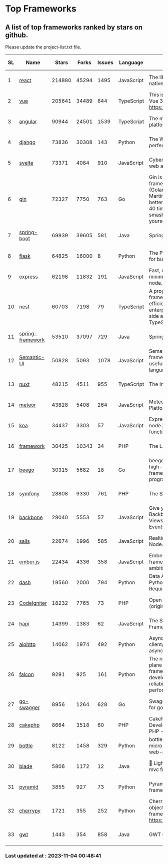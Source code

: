 # Top Frameworks
## A list of top frameworks ranked by stars on github.  
Please update the project-list.txt file.

| SL| Name  | Stars| Forks| Issues | Language | Description | Last Commit |
| --| ------| -----| ---- | ------ | -------- | ----------- | ----------- |
| 1 | [react](https://github.com/facebook/react) | 214880 | 45294 | 1495 | JavaScript | The library for web and native user interfaces. | 2023-11-02 20:13:21 |
| 2 | [vue](https://github.com/vuejs/vue) | 205641 | 34489 | 644 | TypeScript | This is the repo for Vue 2. For Vue 3, go to https://github.com/vuejs/core | 2023-10-23 07:55:40 |
| 3 | [angular](https://github.com/angular/angular) | 90944 | 24501 | 1539 | TypeScript | The modern web developer’s platform | 2023-11-04 00:37:55 |
| 4 | [django](https://github.com/django/django) | 73836 | 30308 | 143 | Python | The Web framework for perfectionists with deadlines. | 2023-11-03 15:28:04 |
| 5 | [svelte](https://github.com/sveltejs/svelte) | 73371 | 4084 | 910 | JavaScript | Cybernetically enhanced web apps | 2023-10-31 19:27:22 |
| 6 | [gin](https://github.com/gin-gonic/gin) | 72327 | 7750 | 763 | Go | Gin is a HTTP web framework written in Go (Golang). It features a Martini-like API with much better performance -- up to 40 times faster. If you need smashing performance, get yourself some Gin. | 2023-09-27 07:17:11 |
| 7 | [spring-boot](https://github.com/spring-projects/spring-boot) | 69939 | 39605 | 581 | Java | Spring Boot | 2023-11-03 11:28:38 |
| 8 | [flask](https://github.com/pallets/flask) | 64825 | 16000 | 8 | Python | The Python micro framework for building web applications. | 2023-10-28 15:42:53 |
| 9 | [express](https://github.com/expressjs/express) | 62198 | 11832 | 191 | JavaScript | Fast, unopinionated, minimalist web framework for node. | 2023-06-04 15:47:20 |
| 10 | [nest](https://github.com/nestjs/nest) | 60703 | 7198 | 79 | TypeScript | A progressive Node.js framework for building efficient, scalable, and enterprise-grade server-side applications with TypeScript/JavaScript 🚀 | 2023-11-02 10:59:45 |
| 11 | [spring-framework](https://github.com/spring-projects/spring-framework) | 53510 | 37097 | 729 | Java | Spring Framework | 2023-11-03 11:10:01 |
| 12 | [Semantic-UI](https://github.com/Semantic-Org/Semantic-UI) | 50828 | 5093 | 1078 | JavaScript | Semantic is a UI component framework based around useful principles from natural language. | 2023-01-11 17:05:32 |
| 13 | [nuxt](https://github.com/nuxt/nuxt) | 48215 | 4511 | 955 | TypeScript | The Intuitive Vue Framework. | 2023-11-03 22:35:13 |
| 14 | [meteor](https://github.com/meteor/meteor) | 43828 | 5408 | 264 | JavaScript | Meteor, the JavaScript App Platform | 2023-10-31 15:05:35 |
| 15 | [koa](https://github.com/koajs/koa) | 34437 | 3303 | 57 | JavaScript | Expressive middleware for node.js using ES2017 async functions | 2023-10-31 13:09:26 |
| 16 | [framework](https://github.com/laravel/framework) | 30425 | 10343 | 34 | PHP | The Laravel Framework. | 2023-11-03 14:23:36 |
| 17 | [beego](https://github.com/beego/beego) | 30315 | 5682 | 18 | Go | beego is an open-source, high-performance web framework for the Go programming language. | 2023-10-26 14:18:44 |
| 18 | [symfony](https://github.com/symfony/symfony) | 28808 | 9330 | 761 | PHP | The Symfony PHP framework | 2023-11-03 18:26:51 |
| 19 | [backbone](https://github.com/jashkenas/backbone) | 28040 | 5553 | 57 | JavaScript | Give your JS App some Backbone with Models, Views, Collections, and Events | 2023-08-10 22:05:08 |
| 20 | [sails](https://github.com/balderdashy/sails) | 22674 | 1996 | 585 | JavaScript | Realtime MVC Framework for Node.js | 2023-09-01 21:26:40 |
| 21 | [ember.js](https://github.com/emberjs/ember.js) | 22434 | 4336 | 358 | JavaScript | Ember.js - A JavaScript framework for creating ambitious web applications | 2023-10-30 18:43:51 |
| 22 | [dash](https://github.com/plotly/dash) | 19560 | 2000 | 794 | Python | Data Apps & Dashboards for Python. No JavaScript Required. | 2023-10-26 19:38:28 |
| 23 | [CodeIgniter](https://github.com/bcit-ci/CodeIgniter) | 18232 | 7765 | 73 | PHP | Open Source PHP Framework (originally from EllisLab) | 2023-04-07 17:57:13 |
| 24 | [hapi](https://github.com/hapijs/hapi) | 14399 | 1383 | 62 | JavaScript | The Simple, Secure Framework Developers Trust | 2023-09-18 11:40:11 |
| 25 | [aiohttp](https://github.com/aio-libs/aiohttp) | 14062 | 1974 | 492 | Python | Asynchronous HTTP client/server framework for asyncio and Python | 2023-11-03 14:01:27 |
| 26 | [falcon](https://github.com/falconry/falcon) | 9291 | 925 | 161 | Python | The no-magic web data plane API and microservices framework for Python developers, with a focus on reliability, correctness, and performance at scale. | 2023-10-14 18:06:15 |
| 27 | [go-swagger](https://github.com/go-swagger/go-swagger) | 8956 | 1264 | 628 | Go | Swagger 2.0 implementation for go | 2023-08-21 22:25:45 |
| 28 | [cakephp](https://github.com/cakephp/cakephp) | 8664 | 3518 | 60 | PHP | CakePHP: The Rapid Development Framework for PHP - Official Repository | 2023-11-03 02:55:59 |
| 29 | [bottle](https://github.com/bottlepy/bottle) | 8122 | 1458 | 329 | Python | bottle.py is a fast and simple micro-framework for python web-applications. | 2022-09-05 15:24:52 |
| 30 | [blade](https://github.com/lets-blade/blade) | 5806 | 1172 | 12 | Java | :rocket: Lightning fast and elegant mvc framework for Java8 | 2023-06-16 05:18:49 |
| 31 | [pyramid](https://github.com/Pylons/pyramid) | 3855 | 927 | 73 | Python | Pyramid - A Python web framework | 2023-09-14 21:55:43 |
| 32 | [cherrypy](https://github.com/cherrypy/cherrypy) | 1721 | 355 | 252 | Python | CherryPy is a pythonic, object-oriented HTTP framework.      https://cherrypy.dev | 2023-08-04 13:52:17 |
| 33 | [gwt](https://github.com/gwtproject/gwt) | 1443 | 354 | 858 | Java | GWT Open Source Project | 2023-10-20 14:03:48 |

### Last updated at : 2023-11-04 00:48:41
